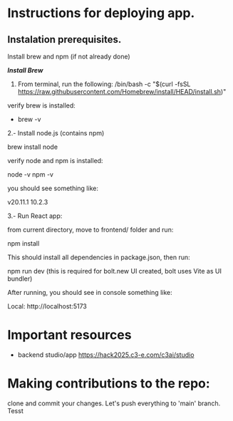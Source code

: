 # Instructions for deploying app. 

## Instalation prerequisites. 

Install brew and npm (if not already done)

***Install Brew*** 
1. From terminal, run the following:
 /bin/bash -c "$(curl -fsSL https://raw.githubusercontent.com/Homebrew/install/HEAD/install.sh)"

verify brew is installed: 

- brew -v

2.- Install node.js (contains npm)

brew install node

verify node and npm is installed: 

node -v 
npm -v

you should see something like: 

v20.11.1
10.2.3

3.- Run React app: 

from current directory, move to frontend/ folder and run: 

npm install 

This should install all dependencies in package.json, then run: 

npm run dev (this is required for bolt.new UI created, bolt uses Vite as UI bundler)

After running, you should see in console something like: 

Local: http://localhost:5173


# Important resources

* backend studio/app https://hack2025.c3-e.com/c3ai/studio


# Making contributions to the repo: 

clone and commit your changes. Let's push everything to 'main' branch. Tesst

